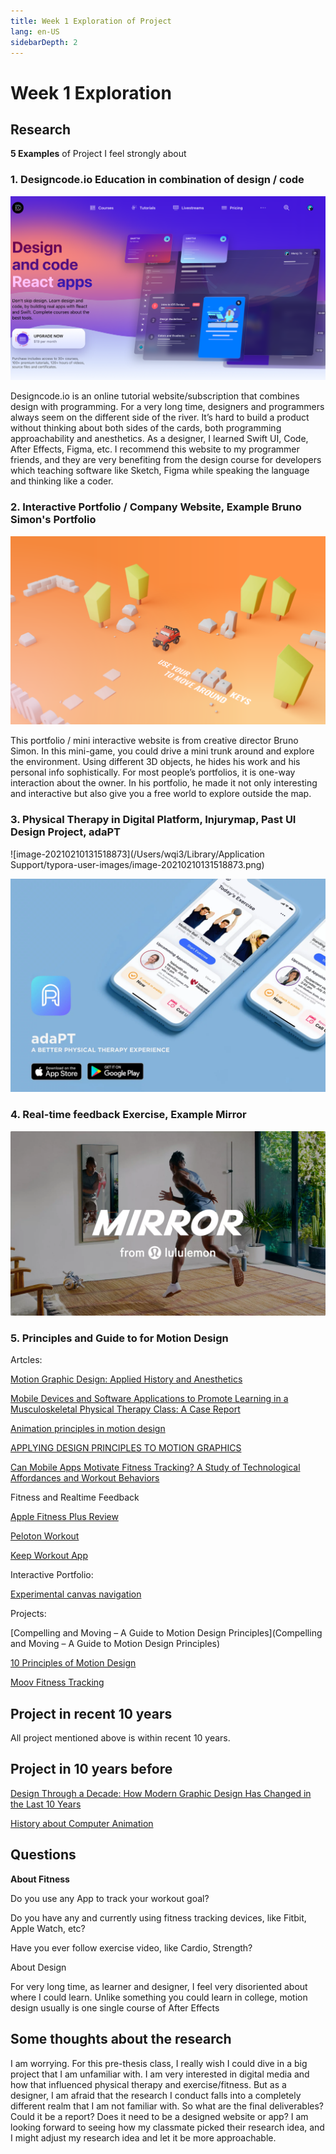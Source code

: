 ```yaml
---
title: Week 1 Exploration of Project
lang: en-US
sidebarDepth: 2
---
```


# Week 1 Exploration



## Research

**5 Examples** of Project I feel strongly about 

### 1. Designcode.io Education in combination of design / code 

![](https://raw.githubusercontent.com/irwinchyi/imgbed/master/img/20210210130929.png)

Designcode.io is an online tutorial website/subscription that combines design with programming. For a very long time, designers and programmers always seem on the different side of the river. It’s hard to build a product without thinking about both sides of the cards, both programming approachability and anesthetics. 
As a designer, I learned Swift UI, Code, After Effects, Figma, etc. I recommend this website to my programmer friends, and they are very benefiting from the design course for developers which teaching software like Sketch, Figma while speaking the language and thinking like a coder. 



### 2. Interactive Portfolio / Company Website, Example Bruno Simon's Portfolio 

![](https://raw.githubusercontent.com/irwinchyi/imgbed/master/img/20210210131313.png)

This portfolio / mini interactive website is from creative director Bruno Simon. In this mini-game, you could drive a mini trunk around and explore the environment. Using different 3D objects, he hides his work and his personal info sophistically. For most people’s portfolios, it is one-way interaction about the owner. In his portfolio, he made it not only interesting and interactive but also give you a free world to explore outside the map. 



### 3. Physical Therapy in Digital Platform, Injurymap, Past UI Design Project, adaPT

![image-20210210131518873](/Users/wqi3/Library/Application Support/typora-user-images/image-20210210131518873.png)

![](https://raw.githubusercontent.com/irwinchyi/imgbed/master/img/20210210131542.png)



### 4. Real-time feedback Exercise, Example Mirror 

![](https://raw.githubusercontent.com/irwinchyi/imgbed/master/img/20210210131648.png)



### 5. Principles and Guide to for Motion Design



Artcles:

[Motion Graphic Design: Applied History and Anesthetics](https://books.google.com/books?hl=en&lr=&id=LM2_ISpInMwC&oi=fnd&pg=PR1&dq=motion+design&ots=_QqsRrW_cD&sig=iV5b4BJiWL7lU9joq88dRLiZi5k#v=onepage&q=motion%20design&f=false)

[Mobile Devices and Software Applications to Promote Learning in a Musculoskeletal Physical Therapy Class: A Case Report](https://journals.lww.com/jopte/Fulltext/2015/29020/Mobile_Devices_and_Software_Applications_to.8.aspx)

[Animation principles in motion design](https://www.freepik.com/blog/animation-principles-in-motion-design/)

[APPLYING DESIGN PRINCIPLES TO MOTION GRAPHICS](https://blog.kadenze.com/creative-technology/applying-design-principles-to-motion-graphics/)

[Can Mobile Apps Motivate Fitness Tracking? A Study of Technological Affordances and Workout Behaviors](https://www.tandfonline.com/doi/10.1080/10410236.2018.1536961)



Fitness and Realtime Feedback

[Apple Fitness Plus Review](https://www.tomsguide.com/reviews/apple-fitness-plus)

[Peloton Workout](https://www.onepeloton.com/)

[Keep Workout App](https://www.gotokeep.com/)



Interactive Portfolio: 

[Experimental canvas navigation](https://dvein.com)



Projects: 

[Compelling and Moving – A Guide to Motion Design Principles](Compelling and Moving – A Guide to Motion Design Principles)

[10 Principles of Motion Design](https://blog.vmgstudios.com/10-principles-motion-design)

[Moov Fitness Tracking](https://welcome.moov.cc)



## Project in recent 10 years

All project mentioned above is within recent 10 years. 



## Project in 10 years before

[Design Through a Decade: How Modern Graphic Design Has Changed in the Last 10 Years](https://www.poweronemedia.com/design-through-a-decade-how-modern-graphic-design-has-changed-in-the-last-10-years/)

[History about Computer Animation](https://en.wikipedia.org/wiki/Timeline_of_computer_animation_in_film_and_television)



## Questions

**About Fitness**

Do you use any App to track your workout goal? 

Do you have any and currently using fitness tracking devices, like Fitbit, Apple Watch, etc? 

Have you ever follow exercise video, like Cardio, Strength? 



About Design

For very long time, as learner and designer, I feel very disoriented about where I could learn. Unlike something you could learn in college, motion design usually is one single course of After Effects 



## Some thoughts about the research 

I am worrying. For this pre-thesis class, I really wish I could dive in a big project that I am unfamiliar with. I am very interested in digital media and how that influenced physical therapy and exercise/fitness. But as a designer, I am afraid that the research I conduct falls into a completely different realm that I am not familiar with. 
So what are the final deliverables? Could it be a report? Does it need to be a designed website or app? 
I am looking forward to seeing how my classmate picked their research idea, and I might adjust my research idea and let it be more approachable. 